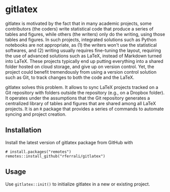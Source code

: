 # gitlatex
gitlatex is motivated by the fact that in many academic projects, some contributors (the coders) write statistical code that produce a series of tables and figures, while others (the writers) only do the writing, using those tables and figures. In such projects, integrated solutions such as Python notebooks are not appropriate, as (1) the writers won't use the statistical softwares, and (2) writing usually requires fine-tuning the layout, requiring the use of advanced solutions such as LaTeX, instead of Markdown turned into LaTeX. These projects typically end up putting everything into a shared folder hosted on cloud storage, and give up on version control. Yet, the project could benefit tremendously from using a version control solution such as Git, to track changes to both the code and the LaTeX. 

gitlatex solves this problem. It allows to sync LaTeX projects tracked on a Git repository with folders outside the repository (e.g., on a Dropbox folder). It operates under the assumptions that the Git repository generates a centralized library of tables and figures that are shared among all LaTeX projects. It is an `R` package that provides a series of commands to automate syncing and project creation. 

## Installation

Install the latest version of gitlatex package from GitHub with

```
# install.packages("remotes")
remotes::install_github("rferrali/gitlatex")
```

## Usage

Use `gitlatex::init()` to initialize gitlatex in a new or existing project. 
